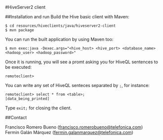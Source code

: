 #HiveServer2 client

##Installation and run
Build the Hive basic client with Maven:

    $ cd resources/hiveclients/java/hiveserver2-client
    $ mvn package

You can run the built application by using Maven too:

    $ mvn exec:java -Dexec.args="<hive_host> <hive_port> <database_name> <hadoop_user> <hadoop_password>"

Once it is running, you will see a promt asking you for HiveQL sentences to be executed:

    remoteclient>

You can write any set of HiveQL senteces separated by `;`, for instance:

    remoteclient> select * from <table>;
    [data_being_printed]

Type `exit;` for closing the client.

##Contact

Francisco Romero Bueno (francisco.romerobueno@telefonica.com)
<br>
Fermin Galán Márquez (fermin.galanmarquez@telefonica.com)